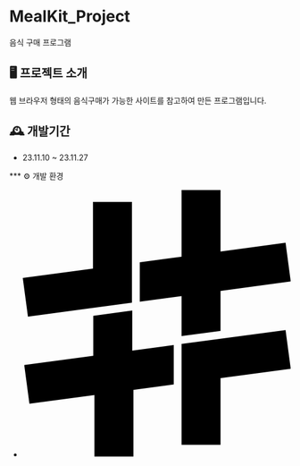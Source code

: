 # MealKit_Project
음식 구매 프로그램

## 🖥 프로젝트 소개
웹 브라우저 형태의 음식구매가 가능한 사이트를 참고하여 만든 프로그램입니다.

## 🕰 개발기간
* 23.11.10 ~ 23.11.27

*** ⚙ 개발 환경
- <svg role="img" viewBox="0 0 24 24" xmlns="http://www.w3.org/2000/svg"><title>sharp</title><path d="M14.2209.0875v5.9613l-3.7433.5012v3.5233l3.7433-.5012v3.5735l3.492-.4672V9.1047L24 8.2634l-.4631-3.4613-5.824.7794V.0875zM6.287 1.145v5.9618L0 7.9483l.4634 3.4613 5.8514-.7834 3.4644-.4637V1.145zm3.5198 9.7185l-3.492.4675v3.578l-6.183.8276.4633 3.4613 5.8239-.7796v5.4942h3.492v-5.962l3.6114-.4834V13.944l-3.7156.4973zm13.73 1.7405l-5.824.779-3.492.4673v9.0179h3.492v-5.9618L24 16.0652Z"/></svg>
